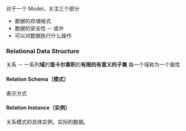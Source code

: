 对于一个 Model，关注三个部分
- 数据的存储格式
- 数据的安全性 -- 或许
- 可以对数据执行什么操作
### Relational Data Structure
关系 -- 一系列**域**的**笛卡尔乘积**的**有限的有意义的子集**
每一个域称为一个属性
#### Relation Schema（模式）

表示方式

#### Relation Instance（实例）
关系模式的具体实例，实际的数据。